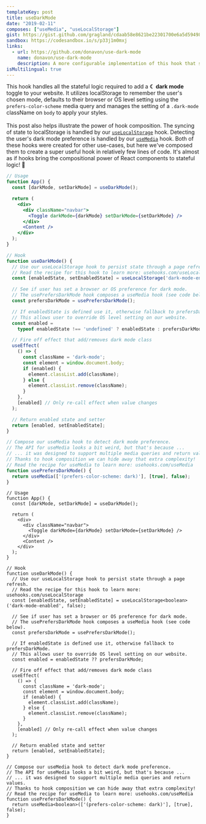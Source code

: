 ```yaml
---
templateKey: post
title: useDarkMode
date: "2019-02-11"
composes: ["useMedia", "useLocalStorage"]
gist: https://gist.github.com/gragland/cdaab58e8621be22301700e6a5d59498
sandbox: https://codesandbox.io/s/p33j1m0mxj
links:
  - url: https://github.com/donavon/use-dark-mode
    name: donavon/use-dark-mode
    description: A more configurable implementation of this hook that syncs changes across browser tabs and handles SSR. Provided much of the code and inspiration for this post.
isMultilingual: true
---
```


This hook handles all the stateful logic required to add a <b>☾ dark mode</b> toggle to your website. It utilizes localStorage to remember the user's chosen mode, defaults to their browser or OS level setting using the `prefers-color-scheme` media query and manages the setting of a `.dark-mode` className on `body` to apply your styles.
<br/><br/>
This post also helps illustrate the power of hook composition. The syncing of state to localStorage is handled by our [`useLocalStorage`](/useLocalStorage) hook. Detecting the user's dark mode preference is handled by our [`useMedia`](/useMedia) hook. Both of these hooks were created for other use-cases, but here we've composed them to create a super useful hook in relatively few lines of code. It's almost as if hooks bring the compositional power of React components to stateful logic! 🤯

```jsx
// Usage
function App() {
  const [darkMode, setDarkMode] = useDarkMode();

  return (
    <div>
      <div className="navbar">
        <Toggle darkMode={darkMode} setDarkMode={setDarkMode} />
      </div>
      <Content />
    </div>
  );
}

// Hook
function useDarkMode() {
  // Use our useLocalStorage hook to persist state through a page refresh.
  // Read the recipe for this hook to learn more: usehooks.com/useLocalStorage
  const [enabledState, setEnabledState] = useLocalStorage('dark-mode-enabled');

  // See if user has set a browser or OS preference for dark mode.
  // The usePrefersDarkMode hook composes a useMedia hook (see code below).
  const prefersDarkMode = usePrefersDarkMode();

  // If enabledState is defined use it, otherwise fallback to prefersDarkMode.
  // This allows user to override OS level setting on our website.
  const enabled =
    typeof enabledState !== 'undefined' ? enabledState : prefersDarkMode;

  // Fire off effect that add/removes dark mode class
  useEffect(
    () => {
      const className = 'dark-mode';
      const element = window.document.body;
      if (enabled) {
        element.classList.add(className);
      } else {
        element.classList.remove(className);
      }
    },
    [enabled] // Only re-call effect when value changes
  );

  // Return enabled state and setter
  return [enabled, setEnabledState];
}

// Compose our useMedia hook to detect dark mode preference.
// The API for useMedia looks a bit weird, but that's because ...
// ... it was designed to support multiple media queries and return values.
// Thanks to hook composition we can hide away that extra complexity!
// Read the recipe for useMedia to learn more: usehooks.com/useMedia
function usePrefersDarkMode() {
  return useMedia(['(prefers-color-scheme: dark)'], [true], false);
}
```

```tsx
// Usage
function App() {
  const [darkMode, setDarkMode] = useDarkMode();

  return (
    <div>
      <div className="navbar">
        <Toggle darkMode={darkMode} setDarkMode={setDarkMode} />
      </div>
      <Content />
    </div>
  );
}

// Hook
function useDarkMode() {
  // Use our useLocalStorage hook to persist state through a page refresh.
  // Read the recipe for this hook to learn more: usehooks.com/useLocalStorage
  const [enabledState, setEnabledState] = useLocalStorage<boolean>('dark-mode-enabled', false);

  // See if user has set a browser or OS preference for dark mode.
  // The usePrefersDarkMode hook composes a useMedia hook (see code below).
  const prefersDarkMode = usePrefersDarkMode();

  // If enabledState is defined use it, otherwise fallback to prefersDarkMode.
  // This allows user to override OS level setting on our website.
  const enabled = enabledState ?? prefersDarkMode;

  // Fire off effect that add/removes dark mode class
  useEffect(
    () => {
      const className = 'dark-mode';
      const element = window.document.body;
      if (enabled) {
        element.classList.add(className);
      } else {
        element.classList.remove(className);
      }
    },
    [enabled] // Only re-call effect when value changes
  );

  // Return enabled state and setter
  return [enabled, setEnabledState];
}

// Compose our useMedia hook to detect dark mode preference.
// The API for useMedia looks a bit weird, but that's because ...
// ... it was designed to support multiple media queries and return values.
// Thanks to hook composition we can hide away that extra complexity!
// Read the recipe for useMedia to learn more: usehooks.com/useMedia
function usePrefersDarkMode() {
  return useMedia<boolean>(['(prefers-color-scheme: dark)'], [true], false);
}
```
